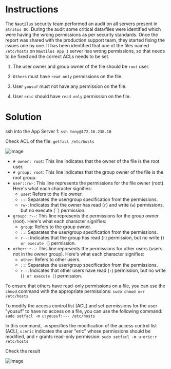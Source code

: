 # Instructions

The `Nautilus` security team performed an audit on all servers present in `Stratos DC`. During the audit some critical data/files were identified which were 
having the wrong permissions as per security standards. Once the report was shared with the production support team, they started fixing the issues one by one. It has been identified that one of the files named `/etc/hosts` on `Nautilus App 1` server has wrong permissions, so that needs to be fixed and the correct ACLs needs to be set.

1. The user owner and group owner of the  file should be `root` user.

2. `Others` must have `read only` permissions on the file.

3. User `yousuf` must not have any permission on the file.

4. User `eric` should have `read only` permission on the file.

# Solution

ssh into the App Server 1: `ssh tony@172.16.238.10`

Check ACL of the file: `getfacl /etc/hosts`

![image](https://github.com/janaom/KodeKloud-Engineer-2.0/assets/83917694/b61e3e4a-d8cc-46de-bdba-11582742f8b9)

- `# owner: root`: This line indicates that the owner of the file is the root user.
- `# group: root`: This line indicates that the group owner of the file is the root group.
- `user::rw-`: This line represents the permissions for the file owner (root). Here's what each character signifies:
    - `user`: Refers to the file owner.
    - `::`: Separates the user/group specification from the permissions.
    - `rw-`: Indicates that the owner has read (`r`) and write (`w`) permissions, but no execute (``) permission.
- `group::r--`: This line represents the permissions for the group owner (root). Here's what each character signifies:
    - `group`: Refers to the group owner.
    - `::`: Separates the user/group specification from the permissions.
    - `r--`: Indicates that the group has read (`r`) permission, but no write (``) or execute (``) permission.
- `other::r--`: This line represents the permissions for other users (users not in the owner group). Here's what each character signifies:
    - `other`: Refers to other users.
    - `::`: Separates the user/group specification from the permissions.
    - `r--`: Indicates that other users have read (`r`) permission, but no write (``) or execute (``) permission.

To ensure that others have read-only permissions on a file, you can use the `chmod` command with the appropriate permissions: `sudo chmod o=r /etc/hosts`

To modify the access control list (ACL) and set permissions for the user "yousuf" to have no access on a file, you can use the following command: `sudo setfacl -m u:yousuf:--- /etc/hosts`

In this command, `-m` specifies the modification of the access control list (ACL), `u:eric` indicates the user "eric" whose permissions should be modified, and `r` grants read-only permission: `sudo setfacl -m u:eric:r /etc/hosts`

Check the result 

![image](https://github.com/janaom/KodeKloud-Engineer-2.0/assets/83917694/9c8ae850-958e-489e-a967-2869faffda83)

